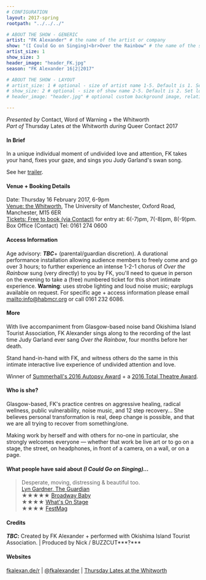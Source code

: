 ```yaml
---
# CONFIGURATION
layout: 2017-spring
rootpath: "../../../"

# ABOUT THE SHOW - GENERIC
artist: "FK Alexander" # the name of the artist or company
show: "(I Could Go on Singing)<br>Over the Rainbow" # the name of the show
artist_size: 1
show_size: 3
header_image: "header_FK.jpg"
season: "FK Alexander 16|2|2017"

# ABOUT THE SHOW - LAYOUT
# artist_size: 1 # optional - size of artist name 1-5. Default is 1. Set longer names to lower values
# show_size: 2 # optional - size of show name 2-5. Default is 2. Set longer names to lower values
# header_image: "header.jpg" # optional custom background image, relative to current page

---
```

*Presented by* Contact, Word of Warning + the Whitworth<br>*Part of* Thursday Lates *at* the Whitworth *during* Queer Contact 2017             
          
#### In Brief          
In a unique individual moment of undivided love and attention, FK takes your hand, fixes your gaze, and sings you Judy Garland's swan song.         
         
See her <a href="http://youtu.be/HdsA0YhjETk" target="_blank">trailer</a>.

#### Venue + Booking Details        
Date: Thursday 16 February 2017, 6-9pm          
<a href="http://www.whitworth.manchester.ac.uk/visit/gettinghere" target="_blank">Venue: the Whitworth</a>, The University of Manchester, Oxford Road, Manchester, M15 6ER              
<a href="http://contactmcr.com/whats-on/64894-qc17-fk-alexander-i-could-go-on-singing-over-the-rainbow" target="_blank">Tickets: Free to book (via Contact)</a> for entry at: 6(-7)pm, 7(-8)pm, 8(-9)pm.        
Box Office (Contact) Tel: 0161 274 0600         
         
#### Access Information        
Age advisory: ***TBC***+ (parental/guardian discretion). A durational performance installation allowing audience members to freely come and go over 3 hours; to further experience an intense 1-2-1 chorus of *Over the Rainbow* sung (very directly) to you by FK, you'll need to queue in person on the evening to take a (free) numbered ticket for this short intimate experience. **Warning**: uses strobe lighting and loud noise music; earplugs available on request. For specific age + access information please email <mailto:info@habmcr.org> or call 0161 232 6086.      
         
#### More      
With live accompaniment from Glasgow-based noise band Okishima Island Tourist Association, FK Alexander sings along to the recording of the last time Judy Garland ever sang *Over the Rainbow*, four months before her death.        
        
Stand hand-in-hand with FK, and witness others do the same in this intimate interactive live experience of undivided attention and love.        
       
Winner of <a href="http://www.summerhall.co.uk/2016/summerhall-autopsy-award-2016/" target="_blank">Summerhall's 2016 Autopsy Award</a> + a <a href="http://www.edfringe.com/media/award-winners#Total" target="_blank">2016 Total Theatre Award</a>.                 
       
#### Who is she?     
Glasgow-based, FK's practice centres on aggressive healing, radical wellness, public vulnerability, noise music, and 12 step recovery… She believes personal transformation is real, deep change is possible, and that we are all trying to recover from something/one.

Making work by herself and with others for no-one in particular, she strongly welcomes everyone — whether that work be live art or to go on a stage, the street, on headphones, in front of a camera, on a wall, or on a page.         
         
#### What people have said about *(I Could Go on Singing)…*        
>Desperate, moving, distressing & beautiful too.<br><a href="http://twitter.com/lyngardner/status/528473260317745152" target="_blank">Lyn Gardner, The Guardian</a><br>★★★★★ <a href="http://www.broadwaybaby.com/shows/i-could-go-on-singing-over-the-rainbow/715038" target="_blank">Broadway Baby</a><br>★★★★ <a href="http://www.whatsonstage.com/edinburgh-theatre/reviews/i-could-go-on-singing-festival-fringe-summerhall_41603.html" target="_blank">What's On Stage</a><br>★★★★ <a href="http://www.festmag.co.uk/music/103151-i-could-on-singing-over-rainbow" target="_blank">FestMag</a>       
       
#### Credits        
***TBC*:** Created by FK Alexander + performed with Okishima Island Tourist Association. | Produced by Nick / BUZZCUT***?***        
        
#### Websites          
<a href="http://fkalexan.de/r?ds-gallery-category=solo#i-could-go-on-singing" target="_blank">fkalexan.de/r</a> | <a href="http://twitter.com/fkalexander" target="_blank">@fkalexander</a> | <a href="http://www.whitworth.manchester.ac.uk/learn/adults/talkasandtours/thursdaylates" target="_blank">Thursday Lates at the Whitworth</a>
